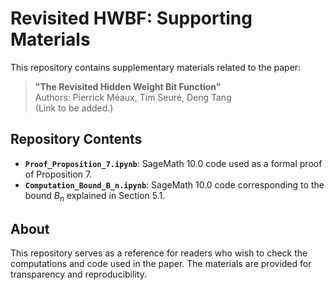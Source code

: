 # Revisited HWBF: Supporting Materials

This repository contains supplementary materials related to the paper:

> **"The Revisited Hidden Weight Bit Function"**  
> Authors: Pierrick Méaux, Tim Seuré, Deng Tang  
> (Link to be added.)

## Repository Contents

- **`Proof_Proposition_7.ipynb`**: SageMath 10.0 code used as a formal proof of Proposition 7.
- **`Computation_Bound_B_n.ipynb`**: SageMath 10.0 code corresponding to the bound $B_n$ explained in Section 5.1.


## About

This repository serves as a reference for readers who wish to check the computations and code used in the paper.
The materials are provided for transparency and reproducibility.